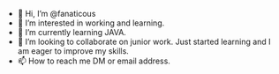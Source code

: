 - 👋 Hi, I’m @fanaticous
- 👀 I’m interested in working and learning.
- 🌱 I’m currently learning JAVA.
- 💞️ I’m looking to collaborate on junior work. Just started learning and I am eager to improve my skills.
- 📫 How to reach me DM or email address.

<!---
fanaticous/fanaticous is a ✨ special ✨ repository because its `README.md` (this file) appears on your GitHub profile.
You can click the Preview link to take a look at your changes.
--->
